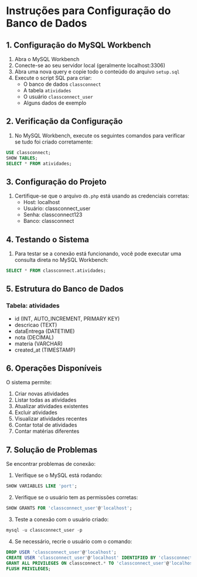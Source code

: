 # Instruções para Configuração do Banco de Dados

## 1. Configuração do MySQL Workbench

1. Abra o MySQL Workbench
2. Conecte-se ao seu servidor local (geralmente localhost:3306)
3. Abra uma nova query e copie todo o conteúdo do arquivo `setup.sql`
4. Execute o script SQL para criar:
   - O banco de dados `classconnect`
   - A tabela `atividades`
   - O usuário `classconnect_user`
   - Alguns dados de exemplo

## 2. Verificação da Configuração

1. No MySQL Workbench, execute os seguintes comandos para verificar se tudo foi criado corretamente:

```sql
USE classconnect;
SHOW TABLES;
SELECT * FROM atividades;
```

## 3. Configuração do Projeto

1. Certifique-se que o arquivo `db.php` está usando as credenciais corretas:
   - Host: localhost
   - Usuário: classconnect_user
   - Senha: classconnect123
   - Banco: classconnect

## 4. Testando o Sistema

1. Para testar se a conexão está funcionando, você pode executar uma consulta direta no MySQL Workbench:

```sql
SELECT * FROM classconnect.atividades;
```

## 5. Estrutura do Banco de Dados

### Tabela: atividades
- id (INT, AUTO_INCREMENT, PRIMARY KEY)
- descricao (TEXT)
- dataEntrega (DATETIME)
- nota (DECIMAL)
- materia (VARCHAR)
- created_at (TIMESTAMP)

## 6. Operações Disponíveis

O sistema permite:
1. Criar novas atividades
2. Listar todas as atividades
3. Atualizar atividades existentes
4. Excluir atividades
5. Visualizar atividades recentes
6. Contar total de atividades
7. Contar matérias diferentes

## 7. Solução de Problemas

Se encontrar problemas de conexão:

1. Verifique se o MySQL está rodando:
```sql
SHOW VARIABLES LIKE 'port';
```

2. Verifique se o usuário tem as permissões corretas:
```sql
SHOW GRANTS FOR 'classconnect_user'@'localhost';
```

3. Teste a conexão com o usuário criado:
```sql
mysql -u classconnect_user -p
```

4. Se necessário, recrie o usuário com o comando:
```sql
DROP USER 'classconnect_user'@'localhost';
CREATE USER 'classconnect_user'@'localhost' IDENTIFIED BY 'classconnect123';
GRANT ALL PRIVILEGES ON classconnect.* TO 'classconnect_user'@'localhost';
FLUSH PRIVILEGES;
